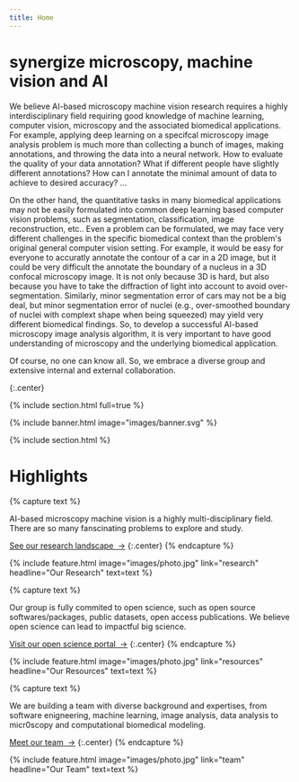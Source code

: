 ```yaml
---
title: Home
---
```


# synergize microscopy, machine vision and AI 

We believe AI-based microscopy machine vision research requires a highly interdisciplinary field requiring good knowledge of machine learning, computer vision, microscopy and the associated biomedical applications. For example, applying deep learning on a specifcal microscopy image analysis problem is much more than collecting a bunch of images, making annotations, and throwing the data into a neural network. How to evaluate the quality of your data annotation? What if different people have slightly different annotations? How can I annotate the minimal amount of data to achieve to desired accuracy? ... 

On the other hand, the quantitative tasks in many biomedical applications may not be easily formulated into common deep learning based computer vision problems, such as segmentation, classification, image reconstruction, etc.. Even a problem can be formulated, we may face very different challenges in the specific biomedical context than the problem's original general computer vision setting. For example, it would be easy for everyone to accuratly annotate the contour of a car in a 2D image, but it could be very difficult the annotate the boundary of a nucleus in a 3D confocal microscopy image. It is not only because 3D is hard, but also because you have to take the diffraction of light into account to avoid over-segmentation. Similarly, minor segmentation error of cars may not be a big deal, but minor segmentation error of nuclei (e.g., over-smoothed boundary of nuclei with complext shape when being squeezed) may yield very different biomedical findings. So, to develop a successful AI-based microscopy image analysis algorithm, it is very important to have good understanding of microscopy and the underlying biomedical application.

Of course, no one can know all. So, we embrace a diverse group and extensive internal and external collaboration. 

{:.center}

{% include section.html full=true %}

{% include banner.html image="images/banner.svg" %}

{% include section.html %}

# Highlights

{% capture text %}

AI-based microscopy machine vision is a highly multi-disciplinary field. There are so many fanscinating problems to explore and study.

[See our research landscape &nbsp;→](research)
{:.center}
{% endcapture %}

{%
  include feature.html
  image="images/photo.jpg"
  link="research"
  headline="Our Research"
  text=text
%}

{% capture text %}

Our group is fully commited to open science, such as open source softwares/packages, public datasets, open access publications. We believe open science can lead to impactful big science.

[Visit our open science portal &nbsp;→](resources)
{:.center}
{% endcapture %}

{%
  include feature.html
  image="images/photo.jpg"
  link="resources"
  headline="Our Resources"
  text=text
%}

{% capture text %}

We are building a team with diverse background and expertises, from software enigneering, machine learning, image analysis, data analysis to micr0scopy and computational biomedical modeling. 

[Meet our team &nbsp;→](team)
{:.center}
{% endcapture %}

{%
  include feature.html
  image="images/photo.jpg"
  link="team"
  headline="Our Team"
  text=text
%}
